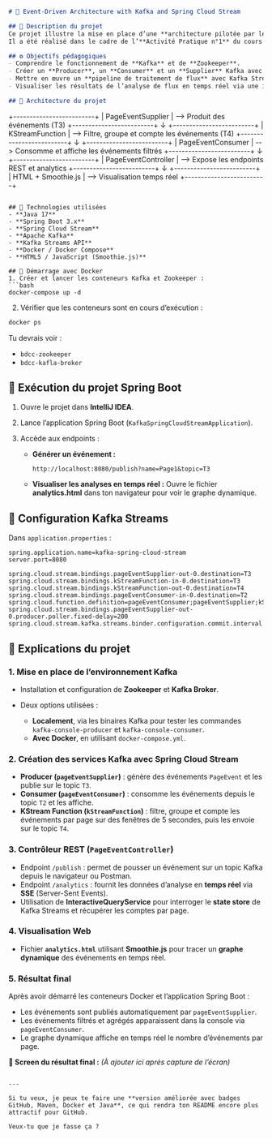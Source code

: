 

```markdown
# 🧩 Event-Driven Architecture with Kafka and Spring Cloud Stream

## 📖 Description du projet
Ce projet illustre la mise en place d’une **architecture pilotée par les événements (Event-Driven Architecture)** en utilisant **Apache Kafka** et **Spring Cloud Stream**.  
Il a été réalisé dans le cadre de l’**Activité Pratique n°1** du cours de Mohamed Youssfi, visant à comprendre la communication asynchrone entre microservices, le traitement temps réel et l’analyse de flux de données.

## ⚙️ Objectifs pédagogiques
- Comprendre le fonctionnement de **Kafka** et de **Zookeeper**.
- Créer un **Producer**, un **Consumer** et un **Supplier** Kafka avec Spring Cloud Stream.
- Mettre en œuvre un **pipeline de traitement de flux** avec Kafka Streams.
- Visualiser les résultats de l’analyse de flux en temps réel via une interface Web.

## 🧱 Architecture du projet
```

+-------------------------+
|  PageEventSupplier      |  --> Produit des événements (T3)
+-------------------------+
↓
+-------------------------+
|  KStreamFunction        |  --> Filtre, groupe et compte les événements (T4)
+-------------------------+
↓
+-------------------------+
|  PageEventConsumer      |  --> Consomme et affiche les événements filtrés
+-------------------------+
↓
+-------------------------+
|  PageEventController    |  --> Expose les endpoints REST et analytics
+-------------------------+
↓
+-------------------------+
|  HTML + Smoothie.js     |  --> Visualisation temps réel
+-------------------------+

````

## 🧩 Technologies utilisées
- **Java 17**
- **Spring Boot 3.x**
- **Spring Cloud Stream**
- **Apache Kafka**
- **Kafka Streams API**
- **Docker / Docker Compose**
- **HTML5 / JavaScript (Smoothie.js)**

## 🐳 Démarrage avec Docker
1. Créer et lancer les conteneurs Kafka et Zookeeper :
```bash
docker-compose up -d
````

2. Vérifier que les conteneurs sont en cours d’exécution :

```bash
docker ps
```

Tu devrais voir :

* `bdcc-zookeeper`
* `bdcc-kafla-broker`

## 🚀 Exécution du projet Spring Boot

1. Ouvre le projet dans **IntelliJ IDEA**.
2. Lance l’application Spring Boot (`KafkaSpringCloudStreamApplication`).
3. Accède aux endpoints :

   * **Générer un événement :**

     ```
     http://localhost:8080/publish?name=Page1&topic=T3
     ```
   * **Visualiser les analyses en temps réel :**
     Ouvre le fichier **analytics.html** dans ton navigateur pour voir le graphe dynamique.

## 📡 Configuration Kafka Streams

Dans `application.properties` :

```properties
spring.application.name=kafka-spring-cloud-stream
server.port=8080

spring.cloud.stream.bindings.pageEventSupplier-out-0.destination=T3
spring.cloud.stream.bindings.kStreamFunction-in-0.destination=T3
spring.cloud.stream.bindings.kStreamFunction-out-0.destination=T4
spring.cloud.stream.bindings.pageEventConsumer-in-0.destination=T2
spring.cloud.function.definition=pageEventConsumer;pageEventSupplier;kStreamFunction
spring.cloud.stream.bindings.pageEventSupplier-out-0.producer.poller.fixed-delay=200
spring.cloud.stream.kafka.streams.binder.configuration.commit.interval.ms=1
```

## 📝 Explications du projet

### 1. Mise en place de l’environnement Kafka

* Installation et configuration de **Zookeeper** et **Kafka Broker**.
* Deux options utilisées :

  * **Localement**, via les binaires Kafka pour tester les commandes `kafka-console-producer` et `kafka-console-consumer`.
  * **Avec Docker**, en utilisant `docker-compose.yml`.

### 2. Création des services Kafka avec Spring Cloud Stream

* **Producer (`pageEventSupplier`)** : génère des événements `PageEvent` et les publie sur le topic `T3`.
* **Consumer (`pageEventConsumer`)** : consomme les événements depuis le topic `T2` et les affiche.
* **KStream Function (`kStreamFunction`)** : filtre, groupe et compte les événements par page sur des fenêtres de 5 secondes, puis les envoie sur le topic `T4`.

### 3. Contrôleur REST (`PageEventController`)

* Endpoint `/publish` : permet de pousser un événement sur un topic Kafka depuis le navigateur ou Postman.
* Endpoint `/analytics` : fournit les données d’analyse en **temps réel** via **SSE** (Server-Sent Events).
* Utilisation de **InteractiveQueryService** pour interroger le **state store** de Kafka Streams et récupérer les comptes par page.

### 4. Visualisation Web

* Fichier **`analytics.html`** utilisant **Smoothie.js** pour tracer un **graphe dynamique** des événements en temps réel.

### 5. Résultat final

Après avoir démarré les conteneurs Docker et l’application Spring Boot :

* Les événements sont publiés automatiquement par `pageEventSupplier`.
* Les événements filtrés et agrégés apparaissent dans la console via `pageEventConsumer`.
* Le graphe dynamique affiche en temps réel le nombre d’événements par page.

**📸 Screen du résultat final :**
*(À ajouter ici après capture de l’écran)*

```

---

Si tu veux, je peux te faire une **version améliorée avec badges GitHub, Maven, Docker et Java**, ce qui rendra ton README encore plus attractif pour GitHub.  

Veux‑tu que je fasse ça ?
```
